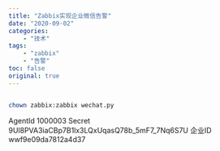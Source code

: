 ```yaml
---
title: "Zabbix实现企业微信告警"
date: "2020-09-02"
categories:
    - "技术"
tags:
    - "zabbix"
    - "告警"
toc: false
original: true
---
```


``` zsh

chown zabbix:zabbix wechat.py

```

AgentId
1000003
Secret
9Ul8PVA3iaCBp7B1lx3LQxUqasQ78b_5mF7_7Nq6S7U
企业ID
wwf9e09da7812a4d37
